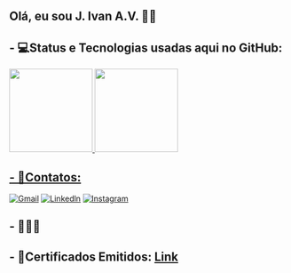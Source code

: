 ## Olá, eu sou J. Ivan A.V. 👋🗿

## - 💻Status e Tecnologias usadas aqui no GitHub:

<div>
  <a href="https://github.com/JIvanAV/">
  <img height="150em" src="https://github-readme-stats.vercel.app/api?username=JIvanAV&show_icons=true&theme=github_dark&include_all_commits=true&count_private=true"/>
  <img height="150em" src="https://github-readme-stats.vercel.app/api/top-langs/?username=JIvanAV&layout=compact&langs_count=7&theme=github_dark"/>
</div>

## - 📱Contatos:

[![Gmail](https://img.shields.io/badge/Gmail-D14836?style=for-the-badge&logo=gmail&logoColor=white)](https://mail.google.com/mail/u/0/?fs=1&tf=cm&source=mailto&to=joseivanabrantes@gmail.com)
[![Linkedln](https://img.shields.io/badge/LinkedIn-0077B5?style=for-the-badge&logo=linkedin&logoColor=white)](https://www.linkedin.com/in/jivanav)
[![Instagram](https://img.shields.io/badge/Instagram-E4405F?style=for-the-badge&logo=instagram&logoColor=white)](https://www.instagram.com/j_ivan_abrantes/)

## -  👨🏻‍💻 

## - 📂Certificados Emitidos: [Link](https://drive.google.com/drive/u/1/folders/1obKJBv34W6EzFWkXRQfsLP7_foL2EZhn)
